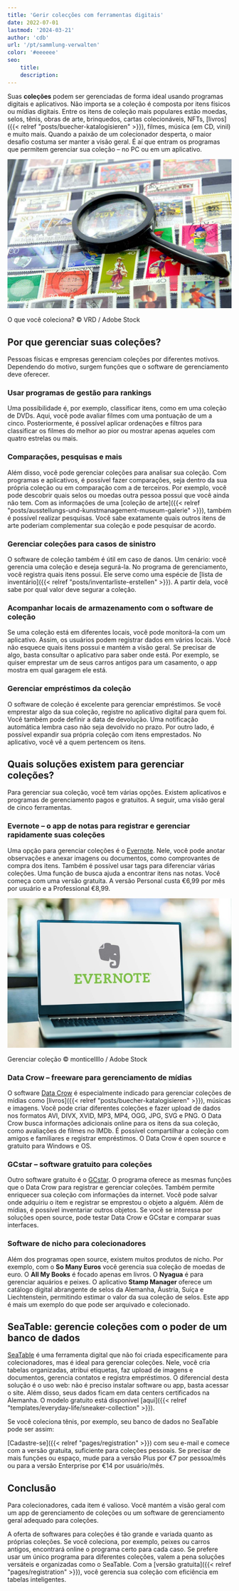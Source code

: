 ```yaml
---
title: 'Gerir colecções com ferramentas digitais'
date: 2022-07-01
lastmod: '2024-03-21'
author: 'cdb'
url: '/pt/sammlung-verwalten'
color: '#eeeeee'
seo:
    title:
    description:
---
```


Suas **coleções** podem ser gerenciadas de forma ideal usando programas digitais e aplicativos. Não importa se a coleção é composta por itens físicos ou mídias digitais. Entre os itens de coleção mais populares estão moedas, selos, tênis, obras de arte, brinquedos, cartas colecionáveis, NFTs, [livros]({{< relref "posts/buecher-katalogisieren" >}}), filmes, música (em CD, vinil) e muito mais. Quando a paixão de um colecionador desperta, o maior desafio costuma ser manter a visão geral. É aí que entram os programas que permitem gerenciar sua coleção – no PC ou em um aplicativo.

![Gerencie toda a sua coleção de selos com uma ferramenta digital.](Sammlung-verwalten_AdobeStock_21666861_bearbeitet.jpg)

O que você coleciona? © VRD / Adobe Stock

## Por que gerenciar suas coleções?

Pessoas físicas e empresas gerenciam coleções por diferentes motivos. Dependendo do motivo, surgem funções que o software de gerenciamento deve oferecer.

### Usar programas de gestão para rankings

Uma possibilidade é, por exemplo, classificar itens, como em uma coleção de DVDs. Aqui, você pode avaliar filmes com uma pontuação de um a cinco. Posteriormente, é possível aplicar ordenações e filtros para classificar os filmes do melhor ao pior ou mostrar apenas aqueles com quatro estrelas ou mais.

### Comparações, pesquisas e mais

Além disso, você pode gerenciar coleções para analisar sua coleção. Com programas e aplicativos, é possível fazer comparações, seja dentro da sua própria coleção ou em comparação com a de terceiros. Por exemplo, você pode descobrir quais selos ou moedas outra pessoa possui que você ainda não tem. Com as informações de uma [coleção de arte]({{< relref "posts/ausstellungs-und-kunstmanagement-museum-galerie" >}}), também é possível realizar pesquisas. Você sabe exatamente quais outros itens de arte poderiam complementar sua coleção e pode pesquisar de acordo.

### Gerenciar coleções para casos de sinistro

O software de coleção também é útil em caso de danos. Um cenário: você gerencia uma coleção e deseja segurá-la. No programa de gerenciamento, você registra quais itens possui. Ele serve como uma espécie de [lista de inventário]({{< relref "posts/inventarliste-erstellen" >}}). A partir dela, você sabe por qual valor deve segurar a coleção.

### Acompanhar locais de armazenamento com o software de coleção

Se uma coleção está em diferentes locais, você pode monitorá-la com um aplicativo. Assim, os usuários podem registrar dados em vários locais. Você não esquece quais itens possui e mantém a visão geral. Se precisar de algo, basta consultar o aplicativo para saber onde está. Por exemplo, se quiser emprestar um de seus carros antigos para um casamento, o app mostra em qual garagem ele está.

### Gerenciar empréstimos da coleção

O software de coleção é excelente para gerenciar empréstimos. Se você emprestar algo da sua coleção, registre no aplicativo digital para quem foi. Você também pode definir a data de devolução. Uma notificação automática lembra caso não seja devolvido no prazo. Por outro lado, é possível expandir sua própria coleção com itens emprestados. No aplicativo, você vê a quem pertencem os itens.

## Quais soluções existem para gerenciar coleções?

Para gerenciar sua coleção, você tem várias opções. Existem aplicativos e programas de gerenciamento pagos e gratuitos. A seguir, uma visão geral de cinco ferramentas.

### Evernote – o app de notas para registrar e gerenciar rapidamente suas coleções

Uma opção para gerenciar coleções é o [Evernote](https://evernote.com/intl/de). Nele, você pode anotar observações e anexar imagens ou documentos, como comprovantes de compra dos itens. Também é possível usar tags para diferenciar várias coleções. Uma função de busca ajuda a encontrar itens nas notas. Você começa com uma versão gratuita. A versão Personal custa €6,99 por mês por usuário e a Professional €8,99.

![Alguém usa o Evernote para gerenciar sua coleção.](Sammlung-verwalten_AdobeStock_391017788_bearbeitet-711x474.jpg)

Gerenciar coleção © monticellllo / Adobe Stock

### Data Crow – freeware para gerenciamento de mídias

O software [Data Crow](https://www.datacrow.net/) é especialmente indicado para gerenciar coleções de mídias como [livros]({{< relref "posts/buecher-katalogisieren" >}}), músicas e imagens. Você pode criar diferentes coleções e fazer upload de dados nos formatos AVI, DIVX, XVID, MP3, MP4, OGG, JPG, SVG e PNG. O Data Crow busca informações adicionais online para os itens da sua coleção, como avaliações de filmes no IMDb. É possível compartilhar a coleção com amigos e familiares e registrar empréstimos. O Data Crow é open source e gratuito para Windows e OS.

### GCstar – software gratuito para coleções

Outro software gratuito é o [GCstar](http://www.gcstar.org/). O programa oferece as mesmas funções que o Data Crow para registrar e gerenciar coleções. Também permite enriquecer sua coleção com informações da internet. Você pode salvar onde adquiriu o item e registrar se emprestou o objeto a alguém. Além de mídias, é possível inventariar outros objetos. Se você se interessa por soluções open source, pode testar Data Crow e GCstar e comparar suas interfaces.

### Software de nicho para colecionadores

Além dos programas open source, existem muitos produtos de nicho. Por exemplo, com o **So Many Euros** você gerencia sua coleção de moedas de euro. O **All My Books** é focado apenas em livros. O **Nyagua** é para gerenciar aquários e peixes. O aplicativo **Stamp Manager** oferece um catálogo digital abrangente de selos da Alemanha, Áustria, Suíça e Liechtenstein, permitindo estimar o valor da sua coleção de selos. Este app é mais um exemplo do que pode ser arquivado e colecionado.

## SeaTable: gerencie coleções com o poder de um banco de dados

[SeaTable](https://de.wikipedia.org/wiki/SeaTable) é uma ferramenta digital que não foi criada especificamente para colecionadores, mas é ideal para gerenciar coleções. Nele, você cria tabelas organizadas, atribui etiquetas, faz upload de imagens e documentos, gerencia contatos e registra empréstimos. O diferencial desta solução é o uso web: não é preciso instalar software ou app, basta acessar o site. Além disso, seus dados ficam em data centers certificados na Alemanha. O modelo gratuito está disponível [aqui]({{< relref "templates/everyday-life/sneaker-collection" >}}).

Se você coleciona tênis, por exemplo, seu banco de dados no SeaTable pode ser assim:

[Cadastre-se]({{< relref "pages/registration" >}}) com seu e-mail e comece com a versão gratuita, suficiente para coleções pessoais. Se precisar de mais funções ou espaço, mude para a versão Plus por €7 por pessoa/mês ou para a versão Enterprise por €14 por usuário/mês.

## Conclusão

Para colecionadores, cada item é valioso. Você mantém a visão geral com um app de gerenciamento de coleções ou um software de gerenciamento geral adequado para coleções.

A oferta de softwares para coleções é tão grande e variada quanto as próprias coleções. Se você coleciona, por exemplo, peixes ou carros antigos, encontrará online o programa certo para cada caso. Se prefere usar um único programa para diferentes coleções, valem a pena soluções versáteis e organizadas como o SeaTable. Com a [versão gratuita]({{< relref "pages/registration" >}}), você gerencia sua coleção com eficiência em tabelas inteligentes.
